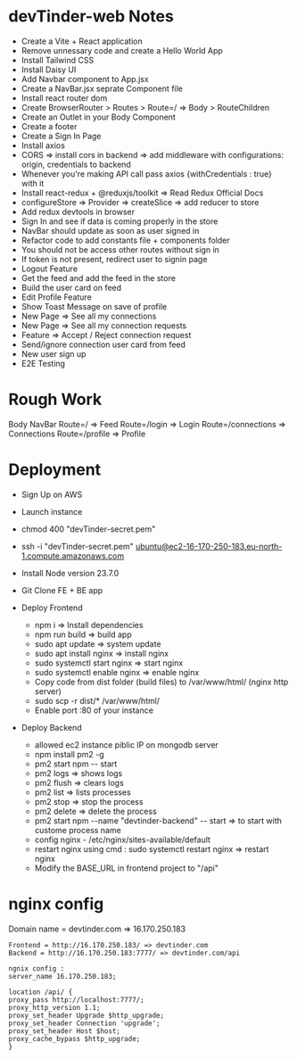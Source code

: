 # devTinder-web Notes

- Create a Vite + React application
- Remove unnessary code and create a Hello World App
- Install Tailwind CSS
- Install Daisy UI
- Add Navbar component to App.jsx
- Create a NavBar.jsx seprate Component file
- Install react router dom
- Create BrowserRouter > Routes > Route=/ => Body > RouteChildren
- Create an Outlet in your Body Component
- Create a footer
- Create a Sign In Page
- Install axios
- CORS => install cors in backend => add middleware with configurations: origin, credentials to backend
- Whenever you're making API call pass axios {withCredentials : true} with it
- Install react-redux + @reduxjs/toolkit => Read Redux Official Docs
- configureStore => Provider => createSlice => add reducer to store
- Add redux devtools in browser
- Sign In and see if data is coming properly in the store
- NavBar should update as soon as user signed in
- Refactor code to add constants file + components folder
- You should not be access other routes without sign in
- If token is not present, redirect user to signin page
- Logout Feature
- Get the feed and add the feed in the store
- Build the user card on feed
- Edit Profile Feature
- Show Toast Message on save of profile
- New Page => See all my connections
- New Page => See all my connection requests
- Feature => Accept / Reject connection request
- Send/ignore connection user card from feed
- New user sign up
- E2E Testing

# Rough Work

Body
NavBar
Route=/ => Feed
Route=/login => Login
Route=/connections => Connections
Route=/profile => Profile

# Deployment

- Sign Up on AWS
- Launch instance
- chmod 400 "devTinder-secret.pem"
- ssh -i "devTinder-secret.pem" ubuntu@ec2-16-170-250-183.eu-north-1.compute.amazonaws.com
- Install Node version 23.7.0
- Git Clone FE + BE app
- Deploy Frontend
  - npm i => Install dependencies
  - npm run build => build app
  - sudo apt update => system update
  - sudo apt install nginx => install nginx
  - sudo systemctl start nginx => start nginx
  - sudo systemctl enable nginx => enable nginx
  - Copy code from dist folder (build files) to /var/www/html/ (nginx http server)
  - sudo scp -r dist/\* /var/www/html/
  - Enable port :80 of your instance
- Deploy Backend

  - allowed ec2 instance piblic IP on mongodb server
  - npm install pm2 -g
  - pm2 start npm -- start
  - pm2 logs => shows logs
  - pm2 flush <processName> => clears logs
  - pm2 list => lists processes
  - pm2 stop <processName> => stop the process
  - pm2 delete <processName> => delete the process
  - pm2 start npm --name "devtinder-backend" -- start => to start with custome process name
  - config nginx - /etc/nginx/sites-available/default
  - restart nginx using cmd : sudo systemctl restart nginx => restart nginx
  - Modify the BASE_URL in frontend project to "/api"

# nginx config

Domain name = devtinder.com => 16.170.250.183

    Frontend = http://16.170.250.183/ => devtinder.com
    Backend = http://16.170.250.183:7777/ => devtinder.com/api

    ngnix config :
    server_name 16.170.250.183;

    location /api/ {
    proxy_pass http://localhost:7777/;
    proxy_http_version 1.1;
    proxy_set_header Upgrade $http_upgrade;
    proxy_set_header Connection 'upgrade';
    proxy_set_header Host $host;
    proxy_cache_bypass $http_upgrade;
    }
